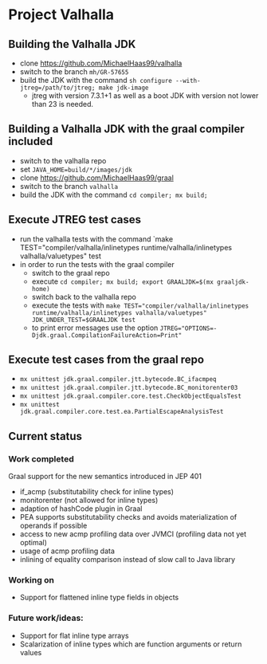 # Project Valhalla

## Building the Valhalla JDK

- clone https://github.com/MichaelHaas99/valhalla
- switch to the branch `mh/GR-57655`
- build the JDK with the command `sh configure --with-jtreg=/path/to/jtreg; make jdk-image`
    - jtreg with version 7.3.1+1 as well as a boot JDK with version not lower than 23 is needed.

## Building a Valhalla JDK with the graal compiler included

- switch to the valhalla repo
- set `JAVA_HOME=build/*/images/jdk`
- clone https://github.com/MichaelHaas99/graal
- switch to the branch `valhalla`
- build the JDK with the command `cd compiler; mx build;`

## Execute JTREG test cases

- run the valhalla tests with the command `make TEST="compiler/valhalla/inlinetypes runtime/valhalla/inlinetypes
  valhalla/valuetypes" test
- in order to run the tests with the graal compiler
    - switch to the graal repo
    - execute `cd compiler; mx build; export GRAALJDK=$(mx graaljdk-home)`
    - switch back to the valhalla repo
    - execute the tests with
      `make TEST="compiler/valhalla/inlinetypes runtime/valhalla/inlinetypes valhalla/valuetypes" JDK_UNDER_TEST=$GRAALJDK test`
    - to print error messages use the option `JTREG="OPTIONS=-Djdk.graal.CompilationFailureAction=Print"`

## Execute test cases from the graal repo

- `mx unittest jdk.graal.compiler.jtt.bytecode.BC_ifacmpeq`
- `mx unittest jdk.graal.compiler.jtt.bytecode.BC_monitorenter03`
- `mx unittest jdk.graal.compiler.core.test.CheckObjectEqualsTest`
- `mx unittest jdk.graal.compiler.core.test.ea.PartialEscapeAnalysisTest`

## Current status

### Work completed

Graal support for the new semantics introduced in JEP 401

- if_acmp (substitutability check for inline types)
- monitorenter (not allowed for inline types)
- adaption of hashCode plugin in Graal
- PEA supports substitutability checks and avoids materialization of operands if possible
- access to new acmp profiling data over JVMCI (profiling data not yet optimal)
- usage of acmp profiling data
- inlining of equality comparison instead of slow call to Java library

### Working on

- Support for flattened inline type fields in objects

### Future work/ideas:

- Support for flat inline type arrays
- Scalarization of inline types which are function arguments or return values
